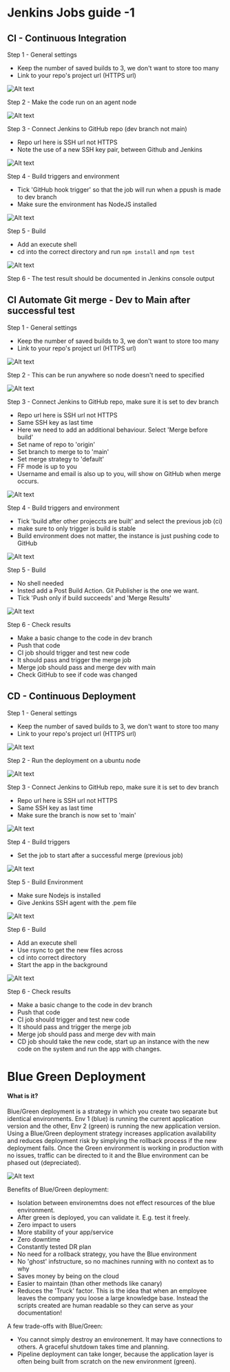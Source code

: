 # Jenkins Jobs guide -1

## CI - Continuous Integration
Step 1 - General settings
- Keep the number of saved builds to 3, we don't want to store too many
- Link to your repo's project url (HTTPS url)

![Alt text](/images/ci-1.png "General settings")

Step 2 - Make the code run on an agent node

![Alt text](/images/ci-2.png "365 connector")

Step 3 - Connect Jenkins to GitHub repo (dev branch not main)
- Repo url here is SSH url not HTTPS
- Note the use of a new SSH key pair, between Github and Jenkins

![Alt text](/images/ci-3.png "Source code management")

Step 4 - Build triggers and environment
- Tick 'GitHub hook trigger' so that the job will run when a ppush is made to dev branch
- Make sure the environment has NodeJS installed

![Alt text](/images/ci-4.png "Build triggers and environment")

Step 5 - Build
- Add an execute shell
- cd into the correct directory and run `npm install` and `npm test`

![Alt text](/images/ci-5.png "Build settings")

Step 6 - The test result should be documented in Jenkins console output

## CI Automate Git merge - Dev to Main after successful test
Step 1 - General settings
- Keep the number of saved builds to 3, we don't want to store too many
- Link to your repo's project url (HTTPS url)

![Alt text](/images/merge-1.png "General settings")

Step 2 - This can be run anywhere so node doesn't need to specified

![Alt text](/images/merge-2.png "365 connector")

Step 3 - Connect Jenkins to GitHub repo,  make sure it is set to dev branch
- Repo url here is SSH url not HTTPS
- Same SSH key as last time
- Here we need to add an additional behaviour. Select 'Merge before build'
- Set name of repo to 'origin'
- Set branch to merge to to 'main'
- Set merge strategy to 'default'
- FF mode is up to you
- Username and email is also up to you, will show on GitHub when merge occurs.

![Alt text](/images/merge-3.png "Source code management")

Step 4 - Build triggers and environment
- Tick 'build after other projeccts are built' and select the previous job (ci)
- make sure to only trigger is build is stable
- Build environment does not matter, the instance is just pushing code to GitHub

![Alt text](/images/merge-4.png "Build triggers and environment")

Step 5 - Build
- No shell needed
- Insted add a Post Build Action. Git Publisher is the one we want.
- Tick 'Push only if build succeeds' and 'Merge Results'

![Alt text](/images/merge-5.png "Build settings")

Step 6 - Check results
- Make a basic change to the code in dev branch
- Push that code
- CI job should trigger and test new code
- It should pass and trigger the merge job
- Merge job should pass and merge dev with main
- Check GitHub to see if code was changed

## CD - Continuous Deployment
Step 1 - General settings
- Keep the number of saved builds to 3, we don't want to store too many
- Link to your repo's project url (HTTPS url)

![Alt text](/images/cd-1.png "General settings")

Step 2 - Run the deployment on a ubuntu node

![Alt text](/images/cd-2.png "365 connector")

Step 3 - Connect Jenkins to GitHub repo,  make sure it is set to dev branch
- Repo url here is SSH url not HTTPS
- Same SSH key as last time
- Make sure the branch is now set to 'main'

![Alt text](/images/cd-3.png "Build settings")

Step 4 - Build triggers
- Set the job to start after a successful merge (previous job)

![Alt text](/images/cd-4.png "Build settings")

Step 5 - Build Environment
- Make sure Nodejs is installed
- Give Jenkins SSH agent with the .pem file

![Alt text](/images/cd-5.png "Build")

Step 6 - Build
- Add an execute shell
- Use rsync to get the new files across
- cd into correct directory
- Start the app in the background 

![Alt text](/images/cd-6.png "Build")

Step 6 - Check results
- Make a basic change to the code in dev branch
- Push that code
- CI job should trigger and test new code
- It should pass and trigger the merge job
- Merge job should pass and merge dev with main
- CD job should take the new code, start up an instance with the new code on the system and run the app with changes.

# Blue Green Deployment

#### What is it?
Blue/Green deployment is a strategy in which you create two separate but identical environments. Env 1 (blue) is running the current application version and the other, Env 2 (green) is running the new application version. Using a Blue/Green deployment strategy increases application availability and reduces deployment risk by simplying the rollback process if the new deployment fails. Once the Green environment is working in production with no issues, traffic can be directed to it and the Blue environment can be phased out (depreciated).

![Alt text](/images/blue_green_1.jpg "Blue/Green deployment")

Benefits of Blue/Green deployment:
- Isolation between environemtns does not effect resources of the blue environment.
- After green is deployed, you can validate it. E.g. test it freely.
- Zero impact to users
- More stability of your app/service
- Zero downtime
- Constantly tested DR plan
- No need for a rollback strategy, you have the Blue environment
- No 'ghost' infstructure, so no machines running with no context as to why
- Saves money by being on the cloud
- Easier to maintain (than other methods like canary)
- Reduces the 'Truck' factor. This is the idea that when an employee leaves the company you loose a large knowledge base. Instead the scripts created are human readable so they can serve as your documentation!

A few trade-offs with Blue/Green:
- You cannot simply destroy an environement. It may have connections to others. A graceful shutdown takes time and planning.
- Pipeline deployment can take longer, because the application layer is often being built from scratch on the new environment (green). 
